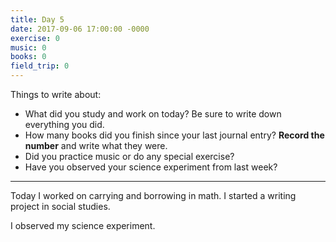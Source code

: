 ```yaml
---
title: Day 5
date: 2017-09-06 17:00:00 -0000
exercise: 0
music: 0
books: 0
field_trip: 0
---
```

Things to write about:

* What did you study and work on today? Be sure to write down everything you did.
* How many books did you finish since your last journal entry? **Record the number** and write what they were.
* Did you practice music or do any special exercise?
* Have you observed your science experiment from last week?

***

Today I worked on carrying and borrowing in math. I started a writing project in social studies.
                         
I observed my science experiment.                         

